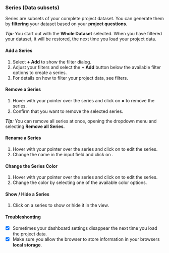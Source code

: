 ### Series (Data subsets)
Series are subsets of your complete project dataset. You can generate them by **filtering** your dataset based on your **project questions**.

***Tip:*** You start out with the **Whole Dataset** selected. When you have filtered your dataset, it will be restored, the next time you load your project data.

#### Add a Series
1. Select **+ Add** to show the filter dialog. 
2. Adjust your filters and select the **+ Add** button below the available filter options to create a series.
3. For details on how to filter your project data, see filters.

#### Remove a Series
1. Hover with your pointer over the series and click on **&times;** to remove the series.
2. Confirm that you want to remove the selected series.

***Tip:*** You can remove all series at once, opening the <i class="fa fa-bars"></i> dropdown menu and selecting **Remove all Series**.

#### Rename a Series
1. Hover with your pointer over the series and click on **<i class="fa fa-cog"></i>** to edit the series.
2. Change the name in the input field and click on **<i class="fa fa-check"></i>**.

#### Change the Series Color
1. Hover with your pointer over the series and click on **<i class="fa fa-cog"></i>** to edit the series.
2. Change the color by selecting one of the available color options.

#### Show / Hide a Series
1. Click on a series to show or hide it in the view.

#### Troubleshooting
- [x] Sometimes your dashboard settings disappear the next time you load the project data.
- [x] Make sure you allow the browser to store information in your browsers **local storage**.